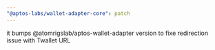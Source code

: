 ```yaml
---
"@aptos-labs/wallet-adapter-core": patch
---
```


it bumps @atomrigslab/aptos-wallet-adapter version to fixe redirection issue with Twallet URL
